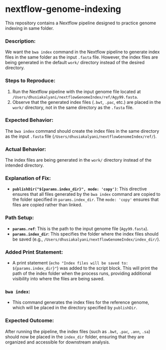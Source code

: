 # nextflow-genome-indexing
This repository contains a Nextflow pipeline designed to practice genome indexing in same folder.

### Description:
We want the `bwa index` command in the Nextflow pipeline to generate index files in the same folder as the input `.fasta` file. However, the index files are being generated in the default `work/` directory instead of the desired directory.

### Steps to Reproduce:
1. Run the Nextflow pipeline with the input genome file located at `/Users/dhusiakalyani/nextflowGenomeIndex/ref/Agy99.fasta`.
2. Observe that the generated index files (`.bwt`, `.pac`, etc.) are placed in the `work/` directory, not in the same directory as the `.fasta` file.

### Expected Behavior:
The `bwa index` command should create the index files in the same directory as the input `.fasta` file (`/Users/dhusiakalyani/nextflowGenomeIndex/ref/`).

### Actual Behavior:
The index files are being generated in the `work/` directory instead of the intended directory.

###

### Explanation of Fix:

- **`publishDir("${params.index_dir}", mode: 'copy')`**: This directive ensures that all files generated by the `bwa index` command are copied to the folder specified in `params.index_dir`. The `mode: 'copy'` ensures that files are copied rather than linked.

### Path Setup:
- **`params.ref`**: This is the path to the input genome file (`Agy99.fasta`).
- **`params.index_dir`**: This specifies the folder where the index files should be saved (e.g., `/Users/dhusiakalyani/nextflowGenomeIndex/index_dir/`).

### Added Print Statement:
- A print statement (`echo "Index files will be saved to: ${params.index_dir}"`) was added to the script block. This will print the path of the index folder when the process runs, providing additional visibility into where the files are being saved.

### `bwa index`:
- This command generates the index files for the reference genome, which will be placed in the directory specified by `publishDir`.

### Expected Outcome:
After running the pipeline, the index files (such as `.bwt`, `.pac`, `.ann`, `.sa`) should now be placed in the `index_dir` folder, ensuring that they are organized and accessible for downstream analysis.

